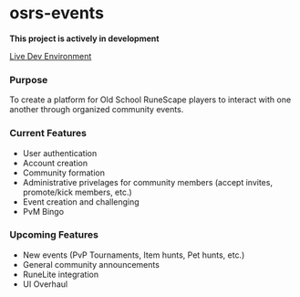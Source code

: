 # osrs-events

**This project is actively in development**

[Live Dev Environment](https://osrs-events.web.app/)

### Purpose
To create a platform for Old School RuneScape players to interact with one another through organized community events. 

### Current Features
* User authentication
* Account creation
* Community formation
* Administrative privelages for community members (accept invites, promote/kick members, etc.)
* Event creation and challenging
* PvM Bingo 

### Upcoming Features
* New events (PvP Tournaments, Item hunts, Pet hunts, etc.)
* General community announcements
* RuneLite integration
* UI Overhaul 
